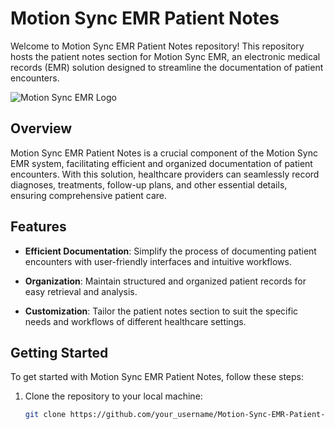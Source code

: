 # Motion Sync EMR Patient Notes

Welcome to Motion Sync EMR Patient Notes repository! This repository hosts the patient notes section for Motion Sync EMR, an electronic medical records (EMR) solution designed to streamline the documentation of patient encounters.

![Motion Sync EMR Logo](images/motion_sync_logo.png)

## Overview

Motion Sync EMR Patient Notes is a crucial component of the Motion Sync EMR system, facilitating efficient and organized documentation of patient encounters. With this solution, healthcare providers can seamlessly record diagnoses, treatments, follow-up plans, and other essential details, ensuring comprehensive patient care.

## Features

- **Efficient Documentation**: Simplify the process of documenting patient encounters with user-friendly interfaces and intuitive workflows.
  
- **Organization**: Maintain structured and organized patient records for easy retrieval and analysis.
  
- **Customization**: Tailor the patient notes section to suit the specific needs and workflows of different healthcare settings.

## Getting Started

To get started with Motion Sync EMR Patient Notes, follow these steps:

1. Clone the repository to your local machine:

   ```bash
   git clone https://github.com/your_username/Motion-Sync-EMR-Patient-Notes.git
